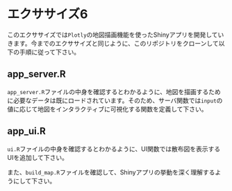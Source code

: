 # エクササイズ6

このエクササイズでは`Plotly`の地図描画機能を使ったShinyアプリを開発していきます。今までのエクササイズと同じように、このリポジトリをクローンして以下の手順に従って下さい。

## app_server.R

`app_server.R`ファイルの中身を確認するとわかるように、地図を描画するために必要なデータは既にロードされています。そのため、サーバ関数では`input`の値に応じて地図をインタラクティブに可視化する関数を定義して下さい。

## app_ui.R

`ui.R`ファイルの中身を確認するとわかるように、UI関数では散布図を表示するUIを追加して下さい。

また、`build_map.R`ファイルを確認して、Shinyアプリの挙動を深く理解するようにして下さい。
